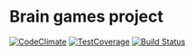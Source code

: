 
# Brain games project

[![CodeClimate](https://api.codeclimate.com/v1/badges/8be1470517901030d1bc/maintainability)](https://codeclimate.com/github/DaryDev/brain-games/maintainability)
[![TestCoverage](https://api.codeclimate.com/v1/badges/8be1470517901030d1bc/test_coverage)](https://codeclimate.com/github/DaryDev/brain-games/test_coverage)
[![Build Status](https://travis-ci.org/vaa87/project-lvl1-s252.svg?branch=master)](https://travis-ci.org/vaa87/project-lvl1-s252)

